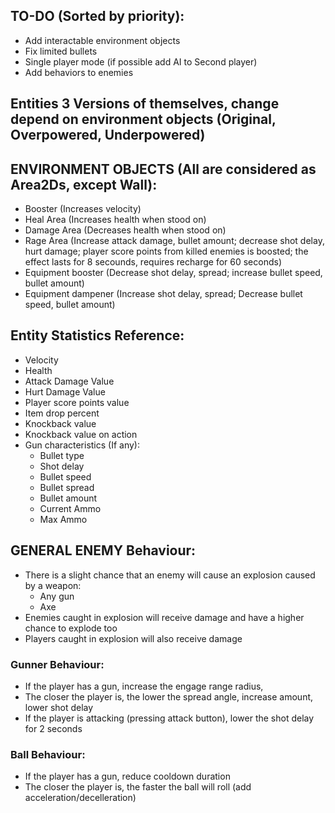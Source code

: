 ## TO-DO (Sorted by priority):
- Add interactable environment objects
- Fix limited bullets
- Single player mode (if possible add AI to Second player)
- Add behaviors to enemies 

## Entities 3 Versions of themselves, change depend on environment objects (Original, Overpowered, Underpowered)


## ENVIRONMENT OBJECTS (All are considered as Area2Ds, except Wall):
- Booster (Increases velocity)
- Heal Area (Increases health when stood on)
- Damage Area (Decreases health when stood on)
- Rage Area (Increase attack damage, bullet amount; decrease shot delay, hurt damage; player score points from killed enemies is boosted; the effect lasts for 8 secounds, requires recharge for 60 seconds)
- Equipment booster (Decrease shot delay, spread; increase bullet speed, bullet amount)
- Equipment dampener (Increase shot delay, spread; Decrease bullet speed, bullet amount)



## Entity Statistics Reference:
- Velocity
- Health
- Attack Damage Value
- Hurt Damage Value
- Player score points value
- Item drop percent
- Knockback value
- Knockback value on action
- Gun characteristics (If any):
  - Bullet type
  - Shot delay
  - Bullet speed
  - Bullet spread
  - Bullet amount
  - Current Ammo
  - Max Ammo
## GENERAL ENEMY Behaviour:
- There is a slight chance that an enemy will cause an explosion caused by a weapon:
  - Any gun
  - Axe
- Enemies caught in explosion will receive damage and have a higher chance to explode too
- Players caught in explosion will also receive damage

### Gunner Behaviour:
- If the player has a gun, increase the engage range radius, 
- The closer the player is, the lower the spread angle, increase amount, lower shot delay
- If the player is attacking (pressing attack button), lower the shot delay for 2 seconds

### Ball Behaviour:
- If the player has a gun, reduce cooldown duration
- The closer the player is, the faster the ball will roll (add acceleration/decelleration)
